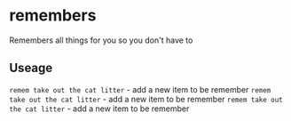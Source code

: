 # remembers
Remembers all things for you so you don't have to

## Useage

`remem take out the cat litter` - add a new item to be remember
`remem take out the cat litter` - add a new item to be remember
`remem take out the cat litter` - add a new item to be remember
